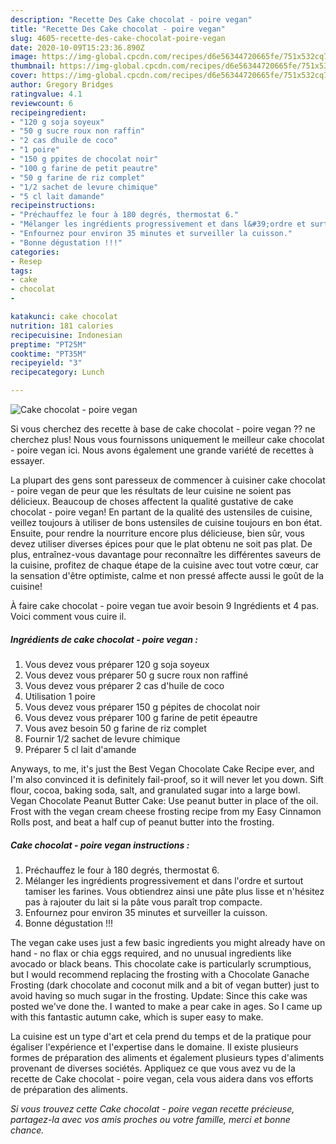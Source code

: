 ```yaml
---
description: "Recette Des Cake chocolat - poire vegan"
title: "Recette Des Cake chocolat - poire vegan"
slug: 4605-recette-des-cake-chocolat-poire-vegan
date: 2020-10-09T15:23:36.890Z
image: https://img-global.cpcdn.com/recipes/d6e56344720665fe/751x532cq70/cake-chocolat-poire-vegan-photo-principale-de-la-recette.jpg
thumbnail: https://img-global.cpcdn.com/recipes/d6e56344720665fe/751x532cq70/cake-chocolat-poire-vegan-photo-principale-de-la-recette.jpg
cover: https://img-global.cpcdn.com/recipes/d6e56344720665fe/751x532cq70/cake-chocolat-poire-vegan-photo-principale-de-la-recette.jpg
author: Gregory Bridges
ratingvalue: 4.1
reviewcount: 6
recipeingredient:
- "120 g soja soyeux"
- "50 g sucre roux non raffin"
- "2 cas dhuile de coco"
- "1 poire"
- "150 g ppites de chocolat noir"
- "100 g farine de petit peautre"
- "50 g farine de riz complet"
- "1/2 sachet de levure chimique"
- "5 cl lait damande"
recipeinstructions:
- "Préchauffez le four à 180 degrés, thermostat 6."
- "Mélanger les ingrédients progressivement et dans l&#39;ordre et surtout tamiser les farines. Vous obtiendrez ainsi une pâte plus lisse et n&#39;hésitez pas à rajouter du lait si la pâte vous paraît trop compacte."
- "Enfournez pour environ 35 minutes et surveiller la cuisson."
- "Bonne dégustation !!!"
categories:
- Resep
tags:
- cake
- chocolat
- 

katakunci: cake chocolat  
nutrition: 181 calories
recipecuisine: Indonesian
preptime: "PT25M"
cooktime: "PT35M"
recipeyield: "3"
recipecategory: Lunch

---
```



![Cake chocolat - poire vegan](https://img-global.cpcdn.com/recipes/d6e56344720665fe/751x532cq70/cake-chocolat-poire-vegan-photo-principale-de-la-recette.jpg)

Si vous cherchez des recette à base de cake chocolat - poire vegan ?? ne cherchez plus! Nous vous fournissons uniquement le meilleur cake chocolat - poire vegan ici. Nous avons également une grande variété de recettes à essayer.

La plupart des gens sont paresseux de commencer à cuisiner cake chocolat - poire vegan de peur que les résultats de leur cuisine ne soient pas délicieux. Beaucoup de choses affectent la qualité gustative de cake chocolat - poire vegan! En partant de la qualité des ustensiles de cuisine, veillez toujours à utiliser de bons ustensiles de cuisine toujours en bon état. Ensuite, pour rendre la nourriture encore plus délicieuse, bien sûr, vous devez utiliser diverses épices pour que le plat obtenu ne soit pas plat. De plus, entraînez-vous davantage pour reconnaître les différentes saveurs de la cuisine, profitez de chaque étape de la cuisine avec tout votre cœur, car la sensation d'être optimiste, calme et non pressé affecte aussi le goût de la cuisine!

<!--inarticleads1-->

À faire cake chocolat - poire vegan tue avoir besoin 9 Ingrédients et 4 pas. Voici comment vous cuire il.

##### Ingrédients de cake chocolat - poire vegan :

1. Vous devez vous préparer 120 g soja soyeux
1. Vous devez vous préparer 50 g sucre roux non raffiné
1. Vous devez vous préparer 2 cas d&#39;huile de coco
1. Utilisation 1 poire
1. Vous devez vous préparer 150 g pépites de chocolat noir
1. Vous devez vous préparer 100 g farine de petit épeautre
1. Vous avez besoin 50 g farine de riz complet
1. Fournir 1/2 sachet de levure chimique
1. Préparer 5 cl lait d&#39;amande


Anyways, to me, it&#39;s just the Best Vegan Chocolate Cake Recipe ever, and I&#39;m also convinced it is definitely fail-proof, so it will never let you down. Sift flour, cocoa, baking soda, salt, and granulated sugar into a large bowl. Vegan Chocolate Peanut Butter Cake: Use peanut butter in place of the oil. Frost with the vegan cream cheese frosting recipe from my Easy Cinnamon Rolls post, and beat a half cup of peanut butter into the frosting. 

<!--inarticleads2-->

##### Cake chocolat - poire vegan instructions :

1. Préchauffez le four à 180 degrés, thermostat 6.
1. Mélanger les ingrédients progressivement et dans l&#39;ordre et surtout tamiser les farines. Vous obtiendrez ainsi une pâte plus lisse et n&#39;hésitez pas à rajouter du lait si la pâte vous paraît trop compacte.
1. Enfournez pour environ 35 minutes et surveiller la cuisson.
1. Bonne dégustation !!!


The vegan cake uses just a few basic ingredients you might already have on hand - no flax or chia eggs required, and no unusual ingredients like avocado or black beans. This chocolate cake is particularly scrumptious, but I would recommend replacing the frosting with a Chocolate Ganache Frosting (dark chocolate and coconut milk and a bit of vegan butter) just to avoid having so much sugar in the frosting. Update: Since this cake was posted we&#39;ve done the. I wanted to make a pear cake in ages. So I came up with this fantastic autumn cake, which is super easy to make. 

<!--inarticleads1-->

<p>
La cuisine est un type d'art et cela prend du temps et de la pratique pour égaliser l'expérience et l'expertise dans le domaine. Il existe plusieurs formes de préparation des aliments et également plusieurs types d'aliments provenant de diverses sociétés. Appliquez ce que vous avez vu de la recette de Cake chocolat - poire vegan, cela vous aidera dans vos efforts de préparation des aliments.
</p>

<p>
<i>Si vous trouvez cette Cake chocolat - poire vegan recette précieuse, partagez-la avec vos amis proches ou votre famille, merci et bonne chance.</i>
</p>

